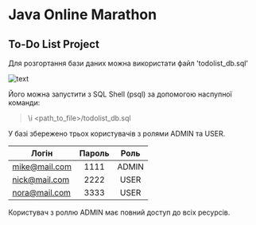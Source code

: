 # Java Online Marathon
## To-Do List Project
Для розгортання бази даних можна використати файл 'todolist_db.sql'

![text](https://i.ibb.co/K7LjsTJ/todolist-db.jpg)

Його можна запустити з SQL Shell (psql) за допомогою наспупної команди:

> \i <path_to_file>/todolist_db.sql

У базі збережено трьох користувачів з ролями ADMIN та USER.

| Логін         | Пароль | Роль  |
| ------------- |:------:|:-----:|
| mike@mail.com | 1111   | ADMIN |
| nick@mail.com | 2222   | USER  |
| nora@mail.com | 3333   | USER  |

Користувач з роллю ADMIN має повний доступ до всіх ресурсів.
